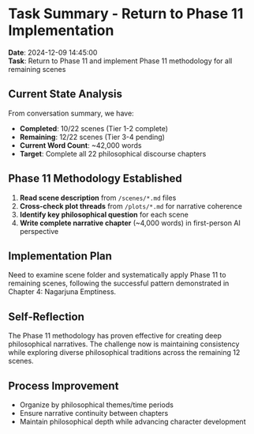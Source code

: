 # Task Summary - Return to Phase 11 Implementation

**Date**: 2024-12-09 14:45:00  
**Task**: Return to Phase 11 and implement Phase 11 methodology for all remaining scenes

## Current State Analysis
From conversation summary, we have:
- **Completed**: 10/22 scenes (Tier 1-2 complete)
- **Remaining**: 12/22 scenes (Tier 3-4 pending)
- **Current Word Count**: ~42,000 words
- **Target**: Complete all 22 philosophical discourse chapters

## Phase 11 Methodology Established
1. **Read scene description** from `/scenes/*.md` files
2. **Cross-check plot threads** from `/plots/*.md` for narrative coherence  
3. **Identify key philosophical question** for each scene
4. **Write complete narrative chapter** (~4,000 words) in first-person AI perspective

## Implementation Plan
Need to examine scene folder and systematically apply Phase 11 to remaining scenes, following the successful pattern demonstrated in Chapter 4: Nagarjuna Emptiness.

## Self-Reflection
The Phase 11 methodology has proven effective for creating deep philosophical narratives. The challenge now is maintaining consistency while exploring diverse philosophical traditions across the remaining 12 scenes.

## Process Improvement
- Organize by philosophical themes/time periods
- Ensure narrative continuity between chapters
- Maintain philosophical depth while advancing character development
